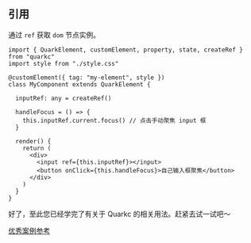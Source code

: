 
## 引用

通过 `ref` 获取 `dom` 节点实例。

```tsx
import { QuarkElement, customElement, property, state, createRef } from "quarkc"
import style from "./style.css"

@customElement({ tag: "my-element", style })
class MyComponent extends QuarkElement {

  inputRef: any = createRef()

  handleFocus = () => {
    this.inputRef.current.focus() // 点击手动聚焦 input 框
  }

  render() {
    return (
      <div>
        <input ref={this.inputRef}></input>
        <button onClick={this.handleFocus}>自己输入框聚焦</button>
      </div>
    )
  }
}
```


好了，至此您已经学完了有关于 Quarkc 的相关用法。赶紧去试一试吧～


[优秀案例参考](#/zh-CN/docs/example)